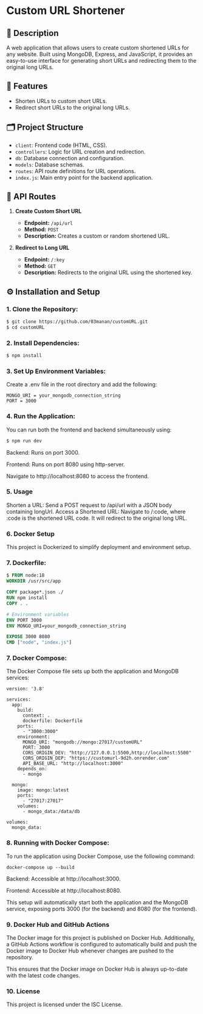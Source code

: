# Custom URL Shortener

## 📝 Description
A web application that allows users to create custom shortened URLs for any website. Built using MongoDB, Express, and JavaScript, it provides an easy-to-use interface for generating short URLs and redirecting them to the original long URLs.

## 🚀 Features
- Shorten URLs to custom short URLs.
- Redirect short URLs to the original long URLs.

## 🗂 Project Structure
- `client`: Frontend code (HTML, CSS).
- `controllers`: Logic for URL creation and redirection.
- `db`: Database connection and configuration.
- `models`: Database schemas.
- `routes`: API route definitions for URL operations.
- `index.js`: Main entry point for the backend application.

## 📡 API Routes
1. **Create Custom Short URL**
   - **Endpoint:** `/api/url`
   - **Method:** `POST`
   - **Description:** Creates a custom or random shortened URL.

2. **Redirect to Long URL**
   - **Endpoint:** `/:key`
   - **Method:** `GET`
   - **Description:** Redirects to the original URL using the shortened key.

## ⚙️ Installation and Setup

### 1. Clone the Repository:
```bash
$ git clone https://github.com/03manan/customURL.git
$ cd customURL
```

### 2. Install Dependencies:
```bash
$ npm install
```

### 3. Set Up Environment Variables:
Create a .env file in the root directory and add the following:
```env
MONGO_URI = your_mongodb_connection_string
PORT = 3000
``` 

### 4. Run the Application:
You can run both the frontend and backend simultaneously using:
```bash
$ npm run dev
```
Backend: Runs on port 3000.

Frontend: Runs on port 8080 using http-server.

Navigate to http://localhost:8080 to access the frontend.


### 5. Usage
Shorten a URL: Send a POST request to /api/url with a JSON body containing longUrl.
Access a Shortened URL: Navigate to /:code, where :code is the shortened URL code. It will redirect to the original long URL.


### 6. Docker Setup
This project is Dockerized to simplify deployment and environment setup.

### 7. Dockerfile:
```dockerfile
$ FROM node:18
WORKDIR /usr/src/app

COPY package*.json ./
RUN npm install
COPY . .

# Environment variables
ENV PORT 3000
ENV MONGO_URI=your_mongodb_connection_string

EXPOSE 3000 8080
CMD ["node", "index.js"]

```

### 7. Docker Compose:
The Docker Compose file sets up both the application and MongoDB services:
```
version: '3.8'

services:
  app:
    build:
      context: .
      dockerfile: Dockerfile
    ports:
      - "3000:3000"
    environment:
      MONGO_URI: "mongodb://mongo:27017/customURL"
      PORT: 3000
      CORS_ORIGIN_DEV: "http://127.0.0.1:5500,http://localhost:5500"
      CORS_ORIGIN_DEP: "https://customurl-9d2h.onrender.com"
      API_BASE_URL: "http://localhost:3000"
    depends_on:
      - mongo

  mongo:
    image: mongo:latest
    ports:
      - "27017:27017"
    volumes:
      - mongo_data:/data/db

volumes:
  mongo_data:
```

### 8. Running with Docker Compose:
To run the application using Docker Compose, use the following command:
```
docker-compose up --build

```
Backend: Accessible at http://localhost:3000.

Frontend: Accessible at http://localhost:8080.

This setup will automatically start both the application and the MongoDB service, exposing ports 3000 (for the backend) and 8080 (for the frontend).

### 9. Docker Hub and GitHub Actions
The Docker image for this project is published on Docker Hub. Additionally, a GitHub Actions workflow is configured to automatically build and push the Docker image to Docker Hub whenever changes are pushed to the repository.

This ensures that the Docker image on Docker Hub is always up-to-date with the latest code changes.

### 10. License
This project is licensed under the ISC License.
